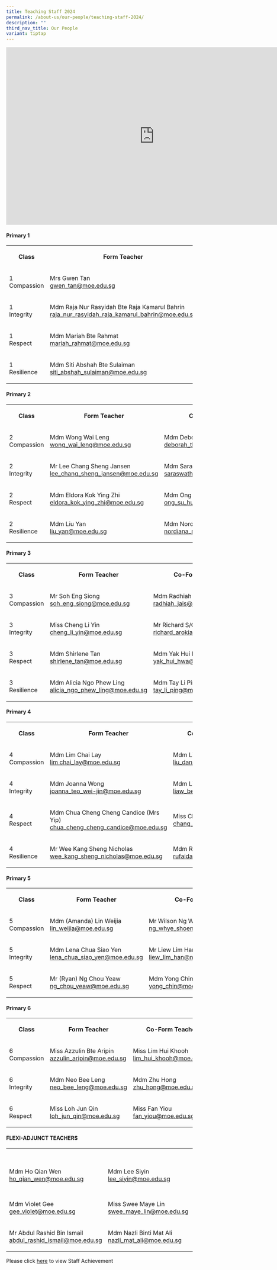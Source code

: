 ```yaml
---
title: Teaching Staff 2024
permalink: /about-us/our-people/teaching-staff-2024/
description: ""
third_nav_title: Our People
variant: tiptap
---
```

<div class="iframe-wrapper"><iframe height="480" width="800" allowfullscreen="true" frameborder="0" src="https://docs.google.com/presentation/d/e/2PACX-1vRWp0S1jsK3BE-OXvwOAUd_44LqfQZ8DVU8gCJoAhUwdqZ5yyJKF4Gh4CipF6I20wjIPzo8GiFQSkgF/embed?start=false&amp;loop=false&amp;delayms=3000"></iframe></div><h4><strong>Primary 1</strong></h4><table><tbody><tr><th rowspan="1" colspan="1"><p>Class</p></th><th rowspan="1" colspan="1"><p>Form Teacher</p></th><th rowspan="1" colspan="1"><p>Co-Form Teacher</p></th><th rowspan="1" colspan="1"><p>Co-Form Teacher</p></th></tr><tr><td rowspan="1" colspan="1"><p>1 <br>Compassion</p></td><td rowspan="1" colspan="1"><p>Mrs Gwen Tan <br><a href="gwen_tan@moe.edu.sg" rel="noopener noreferrer nofollow" target="_blank">gwen_tan@moe.edu.sg</a></p></td><td rowspan="1" colspan="1"><p>Mdm Junaidah Bte Senor<br><a href="junaidah_senor@moe.edu.sg" rel="noopener noreferrer nofollow" target="_blank">junaidah_senor@moe.edu.sg</a></p></td><td rowspan="1" colspan="1"><p>Mrs Hesheam Hashim<br><a href="hesheam_haslim@moe.edu.sg" rel="noopener noreferrer nofollow" target="_blank">hesheam_haslim@moe.edu.sg</a></p></td></tr><tr><td rowspan="1" colspan="1"><p>1<br>Integrity</p></td><td rowspan="1" colspan="1"><p>Mdm Raja Nur Rasyidah Bte Raja Kamarul Bahrin<br><a href="raja_nur_rasyidah_raja_kamarul_bahrin@moe.edu.sg" rel="noopener noreferrer nofollow" target="_blank">raja_nur_rasyidah_raja_kamarul_bahrin@moe.edu.sg</a></p></td><td rowspan="1" colspan="1"><p>Mdm Hafizah Beevi binti Abdul Basit<br><a href="hafizah_beevi_abdul_basit@moe.edu.sg" rel="noopener noreferrer nofollow" target="_blank">hafizah_beevi_abdul_basit@moe.edu.sg</a></p></td><td rowspan="1" colspan="1"><p></p></td></tr><tr><td rowspan="1" colspan="1"><p>1<br>Respect</p></td><td rowspan="1" colspan="1"><p>Mdm Mariah Bte Rahmat<br><a href="mariah_rahmat@moe.edu.sg" rel="noopener noreferrer nofollow" target="_blank">mariah_rahmat@moe.edu.sg</a></p></td><td rowspan="1" colspan="1"><p>Mdm Noorasmaedah Bte Ahmad<br><a href="noorasmaedah_ahmad@moe.edu.sg" rel="noopener noreferrer nofollow" target="_blank">noorasmaedah_ahmad@moe.edu.sg</a></p></td><td rowspan="1" colspan="1"><p>Miss Goh Chow Thye<br><a href="goh_chow_thye@moe.edu.sg" rel="noopener noreferrer nofollow" target="_blank">goh_chow_thye@moe.edu.sg</a></p></td></tr><tr><td rowspan="1" colspan="1"><p>1<br>Resilience</p></td><td rowspan="1" colspan="1"><p>Mdm Siti Abshah Bte Sulaiman<br><a href="siti_abshah_sulaiman@moe.edu.sg" rel="noopener noreferrer nofollow" target="_blank">siti_abshah_sulaiman@moe.edu.sg</a></p></td><td rowspan="1" colspan="1"><p>Miss Andrea Lee<br><a href="lee_qing_andrea@moe.edu.sg" rel="noopener noreferrer nofollow" target="_blank">lee_qing_andrea@moe.edu.sg</a></p></td><td rowspan="1" colspan="1"><p>Mdm Sarimah Bte Mohd Noor<br><a href="sarimah_mohamad_noor@moe.edu.sg" rel="noopener noreferrer nofollow" target="_blank">sarimah_mohamad_noor@moe.edu.sg</a></p></td></tr></tbody></table><h4><strong>Primary 2</strong></h4><table><tbody><tr><th rowspan="1" colspan="1"><p>Class</p></th><th rowspan="1" colspan="1"><p>Form Teacher</p></th><th rowspan="1" colspan="1"><p>Co-Form Teacher</p></th><th rowspan="1" colspan="1"><p>Co-Form Teacher</p></th></tr><tr><td rowspan="1" colspan="1"><p>2<br>Compassion</p></td><td rowspan="1" colspan="1"><p>Mdm Wong Wai Leng<br><a href="wong_wai_leng@moe.edu.sg" rel="noopener noreferrer nofollow" target="_blank">wong_wai_leng@moe.edu.sg</a></p></td><td rowspan="1" colspan="1"><p>Mdm Deborah Tham Lai Mei<br><a href="deborah_tham_lai_mei@moe.edu.sg" rel="noopener noreferrer nofollow" target="_blank">deborah_tham_lai_mei@moe.edu.sg</a></p></td><td rowspan="1" colspan="1"><p>Mdm Adelene Tan Tse Hui<br><a href="tan_tse_hui_adelene@moe.edu.sg" rel="noopener noreferrer nofollow" target="_blank">tan_tse_hui_adelene@moe.edu.sg</a></p></td></tr><tr><td rowspan="1" colspan="1"><p>2<br>Integrity</p></td><td rowspan="1" colspan="1"><p>Mr Lee Chang Sheng Jansen <a href="lee_chang_sheng_jansen@moe.edu.sg" rel="noopener noreferrer nofollow" target="_blank">lee_chang_sheng_jansen@moe.edu.sg</a></p></td><td rowspan="1" colspan="1"><p>Mdm Saraswathi D/O Valliappan<br><a href="saraswathi_valliappan@moe.edu.sg" rel="noopener noreferrer nofollow" target="_blank">saraswathi_valliappan@moe.edu.sg </a><br></p></td><td rowspan="1" colspan="1"><p>Mdm Ernie Bte Jumat<br><a href="ernie_jumat@moe.edu.sg" rel="noopener noreferrer nofollow" target="_blank">ernie_jumat@moe.edu.sg</a></p></td></tr><tr><td rowspan="1" colspan="1"><p>2<br>Respect</p></td><td rowspan="1" colspan="1"><p>Mdm Eldora Kok Ying Zhi<br><a href="eldora_kok_ying_zhi@moe.edu.sg" rel="noopener noreferrer nofollow" target="_blank">eldora_kok_ying_zhi@moe.edu.sg</a></p></td><td rowspan="1" colspan="1"><p>Mdm Ong Su Hui<br><a href="ong_su_hui@moe.edu.sg" rel="noopener noreferrer nofollow" target="_blank">ong_su_hui@moe.edu.sg</a></p></td><td rowspan="1" colspan="1"><p>Mdm Sri Rahayu Bte Mohd Amin<br><a href="sri_rahayu_mohamed_amin@moe.edu.sg" rel="noopener noreferrer nofollow" target="_blank">sri_rahayu_mohamed_amin@moe.edu.sg</a></p></td></tr><tr><td rowspan="1" colspan="1"><p>2<br>Resilience</p></td><td rowspan="1" colspan="1"><p>Mdm Liu Yan<br><a href="liu_yan@moe.edu.sg" rel="noopener noreferrer nofollow" target="_blank">liu_yan@moe.edu.sg</a></p></td><td rowspan="1" colspan="1"><p>Mdm Nordiana Bte Mohd Rashid<br><a href="nordiana_mohd_rashid@moe.edu.sg" rel="noopener noreferrer nofollow" target="_blank">nordiana_mohd_rashid@moe.edu.sg</a></p></td><td rowspan="1" colspan="1"><p>Mdm Chia Lee Eng <br><a href="chia_lee_eng@moe.edu.sg" rel="noopener noreferrer nofollow" target="_blank">chia_lee_eng@moe.edu.sg</a></p></td></tr></tbody></table><h4><strong>Primary 3</strong></h4><table><tbody><tr><th rowspan="1" colspan="1"><p>Class</p></th><th rowspan="1" colspan="1"><p>Form Teacher</p></th><th rowspan="1" colspan="1"><p>Co-Form Teacher</p></th></tr><tr><td rowspan="1" colspan="1"><p>3<br>Compassion</p></td><td rowspan="1" colspan="1"><p>Mr Soh Eng Siong<br><a href="soh_eng_siong@moe.edu.sg" rel="noopener noreferrer nofollow" target="_blank">soh_eng_siong@moe.edu.sg</a></p></td><td rowspan="1" colspan="1"><p>Mdm Radhiah Bte Jais<br><a href="radhiah_jais@moe.edu.sg" rel="noopener noreferrer nofollow" target="_blank">radhiah_jais@moe.edu.sg</a></p></td></tr><tr><td rowspan="1" colspan="1"><p>3<br>Integrity</p></td><td rowspan="1" colspan="1"><p>Miss Cheng Li Yin<br><a href="cheng_li_yin@moe.edu.sg" rel="noopener noreferrer nofollow" target="_blank">cheng_li_yin@moe.edu.sg</a></p></td><td rowspan="1" colspan="1"><p>Mr Richard S/O Arokiasamy<br><a href="richard_arokiasamy@moe.edu.sg" rel="noopener noreferrer nofollow" target="_blank">richard_arokiasamy@moe.edu.sg</a></p></td></tr><tr><td rowspan="1" colspan="1"><p>3<br>Respect</p></td><td rowspan="1" colspan="1"><p>Mdm Shirlene Tan<br><a href="shirlene_tan@moe.edu.sg" rel="noopener noreferrer nofollow" target="_blank">shirlene_tan@moe.edu.sg</a></p></td><td rowspan="1" colspan="1"><p>Mdm Yak Hui Hwa (Seetoh)<br><a href="yak_hui_hwa@moe.edu.sg" rel="noopener noreferrer nofollow" target="_blank">yak_hui_hwa@moe.edu.sg</a></p></td></tr><tr><td rowspan="1" colspan="1"><p>3<br>Resilience</p></td><td rowspan="1" colspan="1"><p>Mdm Alicia Ngo Phew Ling<br><a href="alicia_ngo_phew_ling@moe.edu.sg" rel="noopener noreferrer nofollow" target="_blank">alicia_ngo_phew_ling@moe.edu.sg</a></p></td><td rowspan="1" colspan="1"><p>Mdm Tay Li Ping<br><a href="tay_li_ping@moe.edu.sg" rel="noopener noreferrer nofollow" target="_blank">tay_li_ping@moe.edu.sg</a></p></td></tr></tbody></table><h4><strong>Primary 4</strong></h4><table><tbody><tr><th rowspan="1" colspan="1"><p>Class</p></th><th rowspan="1" colspan="1"><p>Form Teacher</p></th><th rowspan="1" colspan="1"><p>Co-Form Teacher</p></th></tr><tr><td rowspan="1" colspan="1"><p>4<br>Compassion</p></td><td rowspan="1" colspan="1"><p>Mdm Lim Chai Lay<br><a href="lim chai_lay@moe.edu.sg" rel="noopener noreferrer nofollow" target="_blank">lim chai_lay@moe.edu.sg</a></p></td><td rowspan="1" colspan="1"><p>Mdm Liu Dan <br><a href="liu_dan@moe.edu.sg" rel="noopener noreferrer nofollow" target="_blank">liu_dan@moe.edu.sg</a></p></td></tr><tr><td rowspan="1" colspan="1"><p>4<br>Integrity</p></td><td rowspan="1" colspan="1"><p>Mdm Joanna Wong <br><a href="joanna_teo_wei-jin@moe.edu.sg" rel="noopener noreferrer nofollow" target="_blank">joanna_teo_wei-jin@moe.edu.sg</a></p></td><td rowspan="1" colspan="1"><p>Mdm Liaw Bee Ling (Valerie)<br><a href="liaw_bee_ling@moe.edu.sg" rel="noopener noreferrer nofollow" target="_blank">liaw_bee_ling@moe.edu.sg</a></p></td></tr><tr><td rowspan="1" colspan="1"><p>4<br>Respect</p></td><td rowspan="1" colspan="1"><p>Mdm Chua Cheng Cheng Candice (Mrs Yip) <br><a href="chua_cheng_cheng_candice@moe.edu.sg" rel="noopener noreferrer nofollow" target="_blank">chua_cheng_cheng_candice@moe.edu.sg</a></p></td><td rowspan="1" colspan="1"><p>Miss Chang Si Ying<br><a href="chang_si_ying@moe.edu.sg" rel="noopener noreferrer nofollow" target="_blank">chang_si_ying@moe.edu.sg</a></p></td></tr><tr><td rowspan="1" colspan="1"><p>4<br>Resilience</p></td><td rowspan="1" colspan="1"><p>Mr Wee Kang Sheng Nicholas<br><a href="wee_kang_sheng_nicholas@moe.edu.sg" rel="noopener noreferrer nofollow" target="_blank">wee_kang_sheng_nicholas@moe.edu.sg</a></p></td><td rowspan="1" colspan="1"><p>Mdm Rufaidah Bte Ismail<br><a href="rufaidah_ismail@moe.edu.sg" rel="noopener noreferrer nofollow" target="_blank">rufaidah_ismail@moe.edu.sg</a></p></td></tr></tbody></table><h4><strong>Primary 5</strong></h4><table><tbody><tr><th rowspan="1" colspan="1"><p>Class</p></th><th rowspan="1" colspan="1"><p>Form Teacher</p></th><th rowspan="1" colspan="1"><p>Co-Form Teacher</p></th></tr><tr><td rowspan="1" colspan="1"><p>5<br>Compassion</p></td><td rowspan="1" colspan="1"><p>Mdm (Amanda) Lin Weijia<br><a href="lin_weijia@moe.edu.sg" rel="noopener noreferrer nofollow" target="_blank">lin_weijia@moe.edu.sg</a></p></td><td rowspan="1" colspan="1"><p>Mr Wilson Ng Whye Shoen<br><a href="ng_whye_shoen_wilson@moe.edu.sg" rel="noopener noreferrer nofollow" target="_blank">ng_whye_shoen_wilson@moe.edu.sg</a></p></td></tr><tr><td rowspan="1" colspan="1"><p>5<br>Integrity</p></td><td rowspan="1" colspan="1"><p>Mdm Lena Chua Siao Yen<br><a href="ng_chou_yeaw@moe.edu.sg" rel="noopener noreferrer nofollow" target="_blank">lena_chua_siao_yen@moe.edu.sg</a></p></td><td rowspan="1" colspan="1"><p>Mr Liew Lim Han<br><a href="yong_chin@moe.edu.sg" rel="noopener noreferrer nofollow" target="_blank">liew_lim_han@moe.edu.sg</a></p></td></tr><tr><td rowspan="1" colspan="1"><p>5<br>Respect</p></td><td rowspan="1" colspan="1"><p>Mr (Ryan) Ng Chou Yeaw<br><a href="lena_chua_siao_yen@moe.edu.sg" rel="noopener noreferrer nofollow" target="_blank">ng_chou_yeaw@moe.edu.sg</a></p></td><td rowspan="1" colspan="1"><p>Mdm Yong Chin<br><a href="liew_lim_han@moe.edu.sg" rel="noopener noreferrer nofollow" target="_blank">yong_chin@moe.edu.sg</a></p></td></tr></tbody></table><h4><strong>Primary 6</strong></h4><table><tbody><tr><th rowspan="1" colspan="1"><p>Class</p></th><th rowspan="1" colspan="1"><p>Form Teacher</p></th><th rowspan="1" colspan="1"><p>Co-Form Teacher</p></th></tr><tr><td rowspan="1" colspan="1"><p>6<br>Compassion</p></td><td rowspan="1" colspan="1"><p>Miss Azzulin Bte Aripin<br><a href="azzulin_aripin@moe.edu.sg" rel="noopener noreferrer nofollow" target="_blank">azzulin_aripin@moe.edu.sg</a></p></td><td rowspan="1" colspan="1"><p>Miss Lim Hui Khooh<br><a href="lim_hui_khooh@moe.edu.sg" rel="noopener noreferrer nofollow" target="_blank">lim_hui_khooh@moe.edu.sg</a></p></td></tr><tr><td rowspan="1" colspan="1"><p>6<br>Integrity</p></td><td rowspan="1" colspan="1"><p>Mdm Neo Bee Leng<br><a href="neo_bee_leng@moe.edu.sg" rel="noopener noreferrer nofollow" target="_blank">neo_bee_leng@moe.edu.sg</a></p></td><td rowspan="1" colspan="1"><p>Mdm Zhu Hong<br><a href="zhu_hong@moe.edu.sg" rel="noopener noreferrer nofollow" target="_blank">zhu_hong@moe.edu.sg</a></p></td></tr><tr><td rowspan="1" colspan="1"><p>6<br>Respect</p></td><td rowspan="1" colspan="1"><p>Miss Loh Jun Qin<br><a href="loh_jun_qin@moe.edu.sg" rel="noopener noreferrer nofollow" target="_blank">loh_jun_qin@moe.edu.sg</a></p></td><td rowspan="1" colspan="1"><p>Miss Fan Yiou<br><a href="fan_yiou@moe.edu.sg" rel="noopener noreferrer nofollow" target="_blank">fan_yiou@moe.edu.sg</a></p></td></tr></tbody></table><h4><strong>FLEXI-ADJUNCT TEACHERS</strong></h4><table><tbody><tr><th rowspan="1" colspan="1"><p></p></th><th rowspan="1" colspan="1"><p></p></th><th rowspan="1" colspan="1"><p></p></th><th rowspan="1" colspan="1"><p></p></th></tr><tr><td rowspan="1" colspan="1"><p>Mdm Ho Qian Wen<br><a href="ho_qian_wen@moe.edu.sg" rel="noopener noreferrer nofollow" target="_blank">ho_qian_wen@moe.edu.sg</a></p></td><td rowspan="1" colspan="1"><p>Mdm Lee Siyin <br><a href="lee_siyin@moe.edu.sg" rel="noopener noreferrer nofollow" target="_blank">lee_siyin@moe.edu.sg</a></p></td><td rowspan="1" colspan="1"><p>Mdm Ong Wee Fern (Jermaine)<br><a href="ong_wee_fern@moe.edu.sg" rel="noopener noreferrer nofollow" target="_blank">ong_wee_fern@moe.edu.sg</a></p></td><td rowspan="1" colspan="1"><p></p></td></tr><tr><td rowspan="1" colspan="1"><p>Mdm Violet Gee<br><a href="gee_violet@moe.edu.sg" rel="noopener noreferrer nofollow" target="_blank">gee_violet@moe.edu.sg</a></p></td><td rowspan="1" colspan="1"><p>Miss Swee Maye Lin<br><a href="swee_maye_lin@moe.edu.sg" rel="noopener noreferrer nofollow" target="_blank">swee_maye_lin@moe.edu.sg</a></p></td><td rowspan="1" colspan="1"><p>Mdm Tan Ai Fang<br><a href="tan_ai_fang@moe.edu.sg" rel="noopener noreferrer nofollow" target="_blank">tan_ai_fang@moe.edu.sg</a></p></td><td rowspan="1" colspan="1"><p></p></td></tr><tr><td rowspan="1" colspan="1"><p>Mr Abdul Rashid Bin Ismail <br><a href="abdul_rashid_ismail@moe.edu.sg" rel="noopener noreferrer nofollow" target="_blank">abdul_rashid_ismail@moe.edu.sg</a></p></td><td rowspan="1" colspan="1"><p>Mdm Nazli Binti Mat Ali<br><a href="nazli_mat_ali@moe.edu.sg" rel="noopener noreferrer nofollow" target="_blank">nazli_mat_ali@moe.edu.sg</a></p></td><td rowspan="1" colspan="1"><p></p></td><td rowspan="1" colspan="1"><p></p></td></tr></tbody></table><p>Please click <a href="/Staff-Achievements/" rel="noopener noreferrer nofollow" target="_blank">here</a> to view Staff Achievement</p>